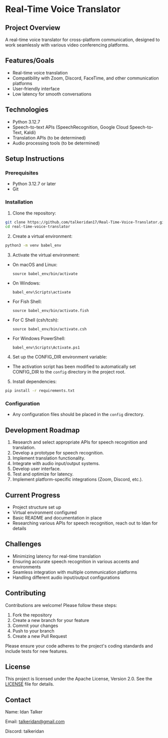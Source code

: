 # Real-Time Voice Translator

## Project Overview
A real-time voice translator for cross-platform communication, designed to work 
seamlessly with various video conferencing platforms.

## Features/Goals
- Real-time voice translation
- Compatibility with Zoom, Discord, FaceTime, and other communication platforms
- User-friendly interface
- Low latency for smooth conversations

## Technologies
- Python 3.12.7
- Speech-to-text APIs (SpeechRecognition, Google Cloud Speech-to-Text, Kaldi)
- Translation APIs (to be determined)
- Audio processing tools (to be determined)

## Setup Instructions

### Prerequisites
- Python 3.12.7 or later
- Git

### Installation

1. Clone the repository:
```bash
git clone https://github.com/talkeridan17/Real-Time-Voice-Translator.git
cd real-time-voice-translator
```

2. Create a virtual environment:

```bash
python3 -m venv babel_env
```

3. Activate the virtual environment:
- On macOS and Linux:
  ```
  source babel_env/bin/activate
  ```
- On Windows:
  ```
  babel_env\Scripts\activate
  ```
- For Fish Shell:
  ```
  source babel_env/bin/activate.fish
  ```
- For C Shell (csh/tcsh):
  ```
  source babel_env/bin/activate.csh
  ```
- For Windows PowerShell:
  ```
  babel_env\Scripts\Activate.ps1
  ```

4. Set up the CONFIG_DIR environment variable:
- The activation script has been modified to automatically set CONFIG_DIR to
the `config` directory in the project root.

5. Install dependencies:

```bash
pip install -r requirements.txt
```

### Configuration
- Any configuration files should be placed in the `config` directory.

## Development Roadmap
1. Research and select appropriate APIs for speech recognition and translation.
2. Develop a prototype for speech recognition.
3. Implement translation functionality.
4. Integrate with audio input/output systems.
5. Develop user interface.
6. Test and optimize for latency.
7. Implement platform-specific integrations (Zoom, Discord, etc.).

## Current Progress
- Project structure set up
- Virtual environment configured
- Basic README and documentation in place
- Researching various APIs for speech recognition, reach out to Idan for details

## Challenges
- Minimizing latency for real-time translation
- Ensuring accurate speech recognition in various accents and environments
- Seamless integration with multiple communication platforms
- Handling different audio input/output configurations

## Contributing
Contributions are welcome! Please follow these steps:
1. Fork the repository
2. Create a new branch for your feature
3. Commit your changes
4. Push to your branch
5. Create a new Pull Request

Please ensure your code adheres to the project's coding standards and include
tests for new features.

## License

This project is licensed under the Apache License, Version 2.0. See the 
[LICENSE](LICENSE) file for details.

## Contact
Name: Idan Talker

Email: talkeridan@gmail.com

Discord: talkeridan
